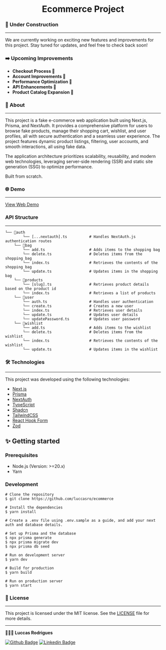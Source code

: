 <h1 align="center">Ecommerce Project</h1>

### 🚧 Under Construction

---

We are currently working on exciting new features and improvements for this project. Stay tuned for updates, and feel free to check back soon!

### ➡️ Upcoming Improvements

- **Checkout Process 🔨**
- **Account Improvements 🔨**
- **Performance Optimization 🔨**
- **API Enhancements 🔨**
- **Product Catalog Expansion 🔨**

### 🔖 About

---

This project is a fake e-commerce web application built using Next.js, Prisma, and NextAuth. It provides a comprehensive platform for users to browse fake products, manage their shopping cart, wishlist, and user profiles, all with secure authentication and a seamless user experience. The project features dynamic product listings, filtering, user accounts, and smooth interactions, all using fake data.

The application architecture prioritizes scalability, reusability, and modern web technologies, leveraging server-side rendering (SSR) and static site generation (SSG) to optimize performance.

Built from scratch.

### 🌐 Demo

---

[View Web Demo](https://ecommerce.luccasdev.com)

### API Structure

---

```
└── 📁auth
        └── [...nextauth].ts          # Handles NextAuth.js authentication routes
    └── 📁bag
        └── add.ts                    # Adds items to the shopping bag
        └── delete.ts                 # Deletes items from the shopping bag
        └── index.ts                  # Retrieves the contents of the shopping bag
        └── update.ts                 # Updates items in the shopping bag
    └── 📁products
        └── [slug].ts                 # Retrieves product details based on the product id
        └── index.ts                  # Retrieves a list of products
    └── 📁user
        └── auth.ts                   # Handles user authentication
        └── create.ts                 # Creates a new user
        └── index.ts                  # Retrieves user details
        └── update.ts                 # Updates user details
        └── updatePassword.ts         # Updates user password
    └── 📁wishlist
        └── add.ts                    # Adds items to the wishlist
        └── delete.ts                 # Deletes items from the wishlist
        └── index.ts                  # Retrieves the contents of the wishlist
        └── update.ts                 # Updates items in the wishlist
```

### 🛠️ Technologies

---

This project was developed using the following technologies:

- [Next.js](https://nextjs.org/)
- [Prisma](https://www.prisma.io/)
- [NextAuth](https://next-auth.js.org/)
- [TypeScript](https://www.typescriptlang.org/)
- [Shadcn](https://ui.shadcn.com/)
- [TailwindCSS](https://tailwindcss.com/)
- [React Hook Form](https://react-hook-form.com/)
- [Zod](https://zod.dev/)

## ✨ Getting started

### Prerequisites

- Node.js (Version: >=20.x)
- Yarn

### Development

```
# Clone the repository
$ git clone https://github.com/luccasro/ecommerce

# Install the dependencies
$ yarn install

# Create a .env file using .env.sample as a guide, and add your next auth and database details.

# Set up Prisma and the database
$ npx prisma generate
$ npx prisma migrate dev
$ npx prisma db seed

# Run on development server
$ yarn dev

# Build for production
$ yarn build

# Run on production server
$ yarn start
```

### 📝 License

---

This project is licensed under the MIT license. See the [LICENSE](LICENSE) file for more details.

---

👩🏻‍💻 **Luccas Rodrigues**

[![Github Badge](https://img.shields.io/badge/-Github-242A2D?style=flat-square&logo=Github&logoColor=white&link=https://github.com/yourusername)](https://github.com/yourusername)
[![Linkedin Badge](https://img.shields.io/badge/-Linkedin-0077B5?style=flat-square&logo=Linkedin&logoColor=white&link=https://www.linkedin.com/in/yourlinkedin)](https://www.linkedin.com/in/yourlinkedin)
